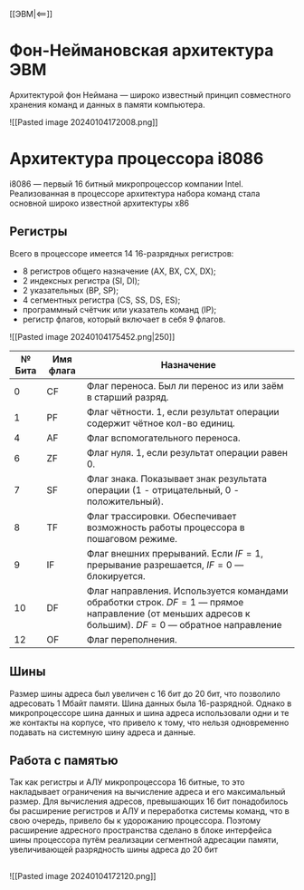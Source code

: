 [[ЭВМ|<==]]
# Фон-Неймановская архитектура ЭВМ
Архитектурой фон Неймана — широко известный принцип совместного хранения команд и данных в памяти компьютера.

![[Pasted image 20240104172008.png]]

# Архитектура процессора i8086
i8086 — первый 16 битный микропроцессор компании Intel. Реализованная в процессоре архитектура набора команд стала основной широко известной архитектуры x86
## Регистры
Всего в процессоре имеется 14 16-разрядных регистров: 
- 8 регистров общего назначение (AX, BX, CX, DX);
- 2 индексных регистра (SI, DI);
- 2 указательных (BP, SP);
- 4 сегментных регистра (CS, SS, DS, ES);
- программный счётчик или указатель команд (IP);
- регистр флагов, который включает в себя 9 флагов.

![[Pasted image 20240104175452.png|250]]

| № Бита | Имя флага | Назначение                                                                                                                                          |
| ------ | --------- | --------------------------------------------------------------------------------------------------------------------------------------------------- |
| 0      | CF        | Флаг переноса. Был ли перенос из или заём в старший разряд.                                                                                         |
| 1      | PF        | Флаг чётности. 1, если результат операции содержит чётное кол-во единиц.                                                                            |
| 4      | AF        | Флаг вспомогательного переноса.                                                                                                                     |
| 6      | ZF        | Флаг нуля. 1, если результат операции равен 0.                                                                                                      |
| 7      | SF        | Флаг знака. Показывает знак результата операции (1 - отрицательный, 0 - положительный).                                                             |
| 8      | TF        | Флаг трассировки. Обеспечивает возможность работы процессора в пошаговом режиме.                                                                    |
| 9      | IF        | Флаг внешних прерываний. Если $IF=1$, прерывание разрешается, $IF=0$ — блокируется.                                                                 |
| 10     | DF        | Флаг направления. Используется командами обработки строк. $DF=1$ — прямое направление (от меньших адресов к большим). $DF=0$ — обратное направление |
| 12     | OF        | Флаг переполнения.                                                                                                                                  | 

## Шины
Размер шины адреса был увеличен с 16 бит до 20 бит, что позволило адресовать 1 Мбайт памяти. Шина данных была 16-разрядной. Однако в микропроцессоре шина данных и шина адреса использовали одни и те же контакты на корпусе, что привело к тому, что нельзя одновременно подавать на системную шину адреса и данные.
## Работа с памятью
Так как регистры и АЛУ микропроцессора 16 битные, то это накладывает ограничения на вычисление адреса и его максимальный размер. Для вычисления адресов, превышающих 16 бит понадобилось бы расширение регистров и АЛУ и переработка системы команд, что в свою очередь, привело бы к удорожанию процессора. Поэтому расширение адресного пространства сделано в блоке интерфейса шины процессора путём реализации сегментной адресации памяти, увеличивающей разрядность шины адреса до 20 бит
##
![[Pasted image 20240104172120.png]]